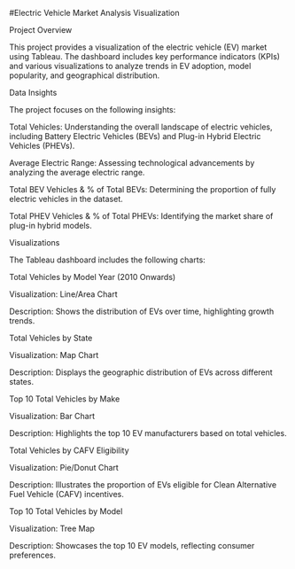 #Electric Vehicle Market Analysis Visualization

Project Overview

This project provides a visualization of the electric vehicle (EV) market using Tableau. The dashboard includes key performance indicators (KPIs) and various visualizations to analyze trends in EV adoption, model popularity, and geographical distribution.

Data Insights

The project focuses on the following insights:

Total Vehicles: Understanding the overall landscape of electric vehicles, including Battery Electric Vehicles (BEVs) and Plug-in Hybrid Electric Vehicles (PHEVs).

Average Electric Range: Assessing technological advancements by analyzing the average electric range.

Total BEV Vehicles & % of Total BEVs: Determining the proportion of fully electric vehicles in the dataset.

Total PHEV Vehicles & % of Total PHEVs: Identifying the market share of plug-in hybrid models.

Visualizations

The Tableau dashboard includes the following charts:

Total Vehicles by Model Year (2010 Onwards)

Visualization: Line/Area Chart

Description: Shows the distribution of EVs over time, highlighting growth trends.

Total Vehicles by State

Visualization: Map Chart

Description: Displays the geographic distribution of EVs across different states.

Top 10 Total Vehicles by Make

Visualization: Bar Chart

Description: Highlights the top 10 EV manufacturers based on total vehicles.

Total Vehicles by CAFV Eligibility

Visualization: Pie/Donut Chart

Description: Illustrates the proportion of EVs eligible for Clean Alternative Fuel Vehicle (CAFV) incentives.

Top 10 Total Vehicles by Model

Visualization: Tree Map

Description: Showcases the top 10 EV models, reflecting consumer preferences.
